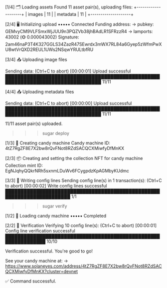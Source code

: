 [1/4] 🗂 Loading assets
Found 11 asset pair(s), uploading files:
+--------------------+
| images | 11 |
| metadata | 11 |
+--------------------+

[2/4] 🖥 Initializing upload
▪▪▪▪▪ Connected
Funding address:
-> pubkey: GEMvyCM9VLFSmxWjJUU9n3PQZVb38jhBAdLR1SFRzzR4
-> lamports: 43002 (◎ 0.000043002)
Signature: 2am46naP3T4K327GGLS34ZazR47SEwrdx3mWX7RL84a6Gyep5zWfmPwXU8wtVrQXD2REUL1UWs2NSqwYRULtbfRU

[3/4] 📤 Uploading image files

Sending data: (Ctrl+C to abort)
[00:00:01] Upload successful █████████████████████████████████████████████████████████████████████████████████ 11/11

[4/4] 📤 Uploading metadata files

Sending data: (Ctrl+C to abort)
[00:00:00] Upload successful █████████████████████████████████████████████████████████████████████████████████ 11/11

11/11 asset pair(s) uploaded.

> > > sugar deploy

[1/3] 🍬 Creating candy machine
Candy machine ID: 4tZ7RgZF8E7X2bw8rQvFNot8RZdSACQCXMiwfyDfMnKX

[2/3] 📦 Creating and setting the collection NFT for candy machine
Collection mint ID: EgNJqhyQQkrNRh5sxnmLDuWv6FCygpdzKpAGMbyKUdmc

[3/3] 📝 Writing config lines
Sending config line(s) in 1 transaction(s): (Ctrl+C to abort)
[00:00:02] Write config lines successful ███████████████████████████████████████████████████████████████████████ 1/1

> > > sugar verify

[1/2] 🍬 Loading candy machine
▪▪▪▪▪ Completed

[2/2] 📝 Verification
Verifying 10 config line(s): (Ctrl+C to abort)
[00:00:01] Config line verification successful ███████████████████████████████████████████████████████████████ 10/10

Verification successful. You're good to go!

See your candy machine at:
-> https://www.solaneyes.com/address/4tZ7RgZF8E7X2bw8rQvFNot8RZdSACQCXMiwfyDfMnKX?cluster=devnet

✅ Command successful.
